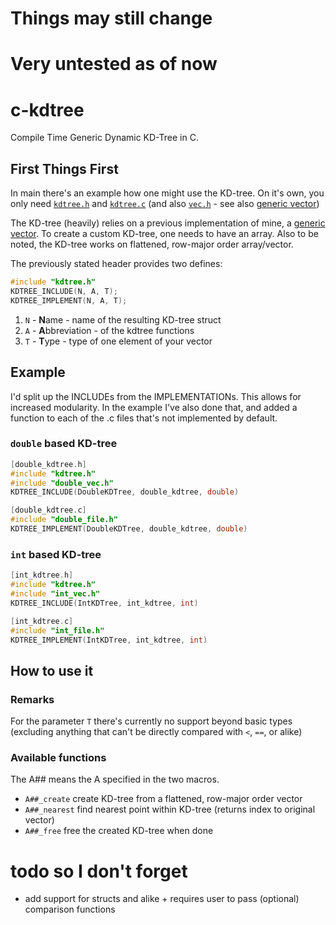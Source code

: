 # Things may still change
# Very untested as of now
# c-kdtree
Compile Time Generic Dynamic KD-Tree in C.

## First Things First
In main there's an example how one might use the KD-tree.
On it's own, you only need [`kdtree.h`](src/kdtree.h) and [`kdtree.c`](src/kdtree.c) (and also [`vec.h`](src/vec.h) - see also [generic vector](https://github.com/rphii/c-vector))

The KD-tree (heavily) relies on a previous implementation of mine, a [generic vector](https://github.com/rphii/c-vector).
To create a custom KD-tree, one needs to have an array. Also to be noted, the KD-tree works on flattened, row-major order array/vector.

The previously stated header provides two defines:

```c
#include "kdtree.h"
KDTREE_INCLUDE(N, A, T);
KDTREE_IMPLEMENT(N, A, T);
```

1. `N` - **N**ame - name of the resulting KD-tree struct
2. `A` - **A**bbreviation - of the kdtree functions
3. `T` - **T**ype - type of one element of your vector

## Example
I'd split up the INCLUDEs from the IMPLEMENTATIONs. This allows for increased modularity.
In the example I've also done that, and added a function to each of the .c files that's not implemented by default.

### `double` based KD-tree

```c
[double_kdtree.h]
#include "kdtree.h"
#include "double_vec.h"
KDTREE_INCLUDE(DoubleKDTree, double_kdtree, double)

[double_kdtree.c]
#include "double_file.h"
KDTREE_IMPLEMENT(DoubleKDTree, double_kdtree, double)
```

### `int` based KD-tree

```c
[int_kdtree.h]
#include "kdtree.h"
#include "int_vec.h"
KDTREE_INCLUDE(IntKDTree, int_kdtree, int)

[int_kdtree.c]
#include "int_file.h"
KDTREE_IMPLEMENT(IntKDTree, int_kdtree, int)
```

## How to use it
### Remarks
For the parameter `T` there's currently no support beyond basic types (excluding anything that can't be directly compared with `<`, `==`, or alike)

### Available functions
The A## means the A specified in the two macros.

- `A##_create` create KD-tree from a flattened, row-major order vector
- `A##_nearest` find nearest point within KD-tree (returns index to original vector)
- `A##_free` free the created KD-tree when done


# todo so I don't forget
- add support for structs and alike + requires user to pass (optional) comparison functions

